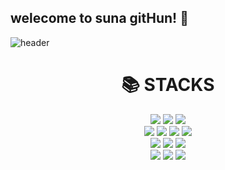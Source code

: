 ## welecome to suna gitHun! 👋

<!--
**JeonSuna/JeonSuna** is a ✨ _special_ ✨ repository because its `README.md` (this file) appears on your GitHub profile.

Here are some ideas to get you started:

- 🔭 I’m currently working on ...
- 🌱 I’m currently learning ...
- 👯 I’m looking to collaborate on ...
- 🤔 I’m looking for help with ...
- 💬 Ask me about ...
- 📫 How to reach me: ...
- 😄 Pronouns: ...
- ⚡ Fun fact: ...
-->
![header](https://capsule-render.vercel.app/api?type=waving&color=auto&height=300&section=header&text=Welcome%20render&fontSize=90)

<div align=center><h1>📚 STACKS</h1></div>

<div align=center> 
  
  <img src="https://img.shields.io/badge/html5-E34F26?style=for-the-badge&logo=html5&logoColor=white"> 
  <img src="https://img.shields.io/badge/css-1572B6?style=for-the-badge&logo=css3&logoColor=white"> 
  <img src="https://img.shields.io/badge/javascript-F7DF1E?style=for-the-badge&logo=javascript&logoColor=black"> 
  <br>
  

  <img src="https://img.shields.io/badge/mongoDB-47A248?style=for-the-badge&logo=MongoDB&logoColor=white">
  <img src="https://img.shields.io/badge/react-61DAFB?style=for-the-badge&logo=react&logoColor=black"> 
  <img src="https://img.shields.io/badge/reactquery-FF4154?style=for-the-badge&logo=react&logoColor=black"> 
  <img src="https://img.shields.io/badge/reactrouter-CA4245?style=for-the-badge&logo=react&logoColor=black"> 
  
  <br>
    <img src="https://img.shields.io/badge/redux-764ABC?style=for-the-badge&logo=redux&logoColor=black"> 
    <img src="https://img.shields.io/badge/vite-93FF9E?style=for-the-badge&logo=vite&logoColor=black"> 
    <img src="https://img.shields.io/badge/zustand-FF4F8B?style=for-the-badge&logo=zustand&logoColor=black"> 
    
  <br>

  <img src="https://img.shields.io/badge/figma-00B899?style=for-the-badge&logo=figma&logoColor=white">
  <img src="https://img.shields.io/badge/github-181717?style=for-the-badge&logo=github&logoColor=white">
  <img src="https://img.shields.io/badge/git-F05032?style=for-the-badge&logo=git&logoColor=white">
  <br>
  
</div>
